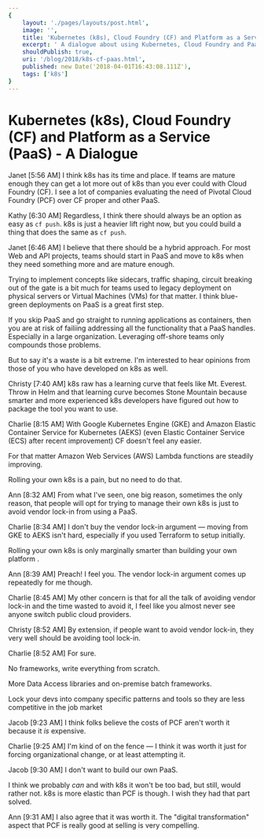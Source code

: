 ```yaml
---
{
    layout: './pages/layouts/post.html',
    image: '',
    title: 'Kubernetes (k8s), Cloud Foundry (CF) and Platform as a Service (PaaS) - A Dialogue',
    excerpt: ' A dialogue about using Kubernetes, Cloud Foundry and PaaS.',
    shouldPublish: true,
    uri: '/blog/2018/k8s-cf-paas.html',
    published: new Date('2018-04-01T16:43:08.111Z'),
    tags: ['k8s']
}
---
```

# Kubernetes (k8s), Cloud Foundry (CF) and Platform as a Service (PaaS) - A Dialogue

Janet [5:56 AM]
I think k8s has its time and place. If teams are mature enough they can get a lot more out of k8s than you ever could with Cloud Foundry (CF). I see a lot of companies evaluating the need of Pivotal Cloud Foundry (PCF) over CF proper and other PaaS.

Kathy [6:30 AM]
Regardless, I think there should always be an option as easy as `cf push`. k8s is just a heavier lift right now, but you could build a thing that does the same as `cf push`.

Janet [6:46 AM]
I believe that there should be a hybrid approach. For most Web and API projects, teams should start in PaaS and move to k8s when they need something more and are mature enough.

Trying to implement concepts like sidecars, traffic shaping, circuit breaking out of the gate is a bit much for teams used to legacy deployment on physical servers or Virtual Machines (VMs) for that matter. I think blue-green deployments on PaaS is a great first step.

If you skip PaaS and go straight to running applications as containers, then you are at risk of failiing addressing all the functionality that a PaaS handles. Especially in a large organization. Leveraging off-shore teams only compounds those problems.

But to say it's a waste is a bit extreme. I'm interested to hear opinions from those of you who have developed on k8s as well.

Christy [7:40 AM]
k8s raw has a learning curve that feels like Mt. Everest. Throw in Helm and that learning curve becomes Stone Mountain because smarter and more experienced k8s developers have figured out how to package the tool you want to use.

Charlie [8:15 AM]
With Google Kubernetes Engine (GKE) and Amazon Elastic Container Service for Kubernetes (AEKS) (even Elastic Container Service (ECS) after recent improvement) CF doesn't feel any easier.

For that matter Amazon Web Services (AWS) Lambda functions are steadily improving.

Rolling your own k8s is a pain, but no need to do that.

Ann [8:32 AM]
From what I've seen, one big reason, sometimes the only reason, that people will opt for trying to manage their own k8s is just to avoid vendor lock-in from using a PaaS.

Charlie [8:34 AM]
I don't buy the vendor lock-in argument — moving from GKE to AEKS isn't hard, especially if you used Terraform to setup initially.

Rolling your own k8s is only marginally smarter than building your own platform .

Ann [8:39 AM]
Preach! I feel you. The vendor lock-in argument comes up repeatedly for me though.

Charlie [8:45 AM]
My other concern is that for all the talk of avoiding vendor lock-in and the time wasted to avoid it, I feel like you almost never see anyone switch public cloud providers.

Christy [8:52 AM]
By extension, if people want to avoid vendor lock-in, they very well should be avoiding tool lock-in.

Charlie [8:52 AM]
For sure.

No frameworks, write everything from scratch.

More Data Access libraries and on-premise batch frameworks.

Lock your devs into company specific patterns and tools so they are less competitive in the job market

Jacob [9:23 AM]
I think folks believe the costs of PCF aren't worth it because it *is* expensive.

Charlie [9:25 AM]
I'm kind of on the fence — I think it was worth it just for forcing organizational change, or at least attempting it.

Jacob [9:30 AM]
I don't want to build our own PaaS.

I think we probably *can* and with k8s it won't be too bad, but still, would rather not. k8s is more elastic than PCF is though. I wish they had that part solved.

Ann [9:31 AM]
I also agree that it was worth it. The "digital transformation" aspect that PCF is really good at selling is very compelling.

